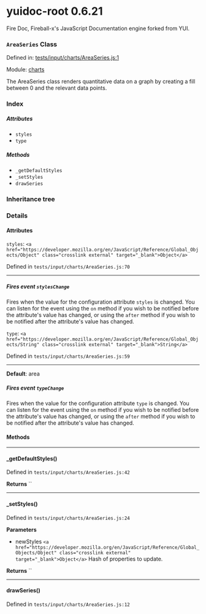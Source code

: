
# yuidoc-root 0.6.21

Fire Doc, Fireball-x&#x27;s JavaScript Documentation engine forked from YUI.

### `AreaSeries` Class


Defined in: [tests/input/charts/AreaSeries.js:1](../files/tests/input/charts/AreaSeries.js.js)

Module: [charts](../modules/charts.md)




The AreaSeries class renders quantitative data on a graph by creating a fill between 0
and the relevant data points.

### Index


##### Attributes

  - `styles`
  - `type`


##### Methods


  - `_getDefaultStyles`
  - `_setStyles`
  - `drawSeries`





### Inheritance tree


### Details



#### Attributes


`styles`: `<a href="https://developer.mozilla.org/en/JavaScript/Reference/Global_Objects/Object" class="crosslink external" target="_blank">Object</a>`

Defined in `tests/input/charts/AreaSeries.js:70`



---------------------




##### Fires event `stylesChange`

Fires when the value for the configuration attribute `styles` is
changed. You can listen for the event using the `on` method if you
wish to be notified before the attribute's value has changed, or
using the `after` method if you wish to be notified after the
attribute's value has changed.



`type`: `<a href="https://developer.mozilla.org/en/JavaScript/Reference/Global_Objects/String" class="crosslink external" target="_blank">String</a>`

Defined in `tests/input/charts/AreaSeries.js:59`



---------------------



**Default**: area

##### Fires event `typeChange`

Fires when the value for the configuration attribute `type` is
changed. You can listen for the event using the `on` method if you
wish to be notified before the attribute's value has changed, or
using the `after` method if you wish to be notified after the
attribute's value has changed.





<!-- Method Block -->
#### Methods



--------------------------
#### _getDefaultStyles() 

Defined in `tests/input/charts/AreaSeries.js:42`



> 


**Returns**
`` 


--------------------------
#### _setStyles() 

Defined in `tests/input/charts/AreaSeries.js:24`



> 

**Parameters**
- newStyles `<a href="https://developer.mozilla.org/en/JavaScript/Reference/Global_Objects/Object" class="crosslink external" target="_blank">Object</a>` Hash of properties to update.

**Returns**
`` 


--------------------------
#### drawSeries() 

Defined in `tests/input/charts/AreaSeries.js:12`



> 





